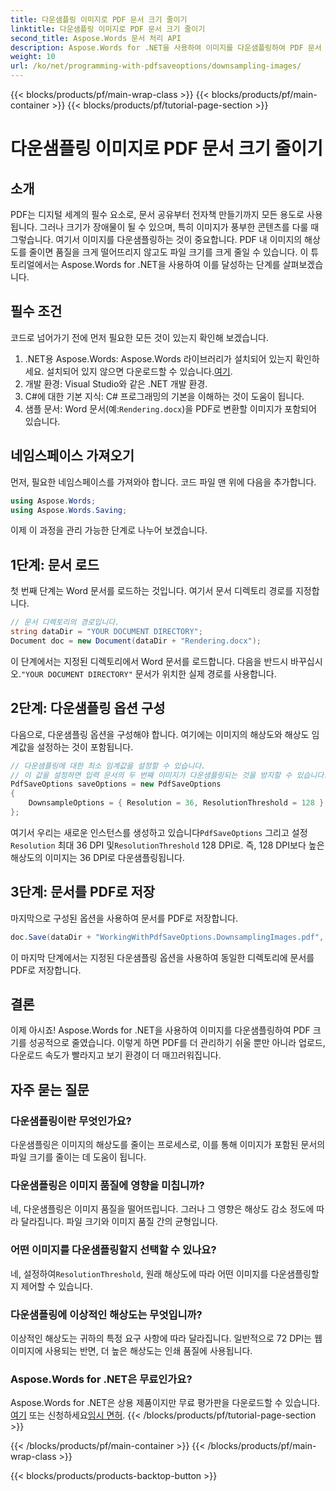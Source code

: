 ```yaml
---
title: 다운샘플링 이미지로 PDF 문서 크기 줄이기
linktitle: 다운샘플링 이미지로 PDF 문서 크기 줄이기
second_title: Aspose.Words 문서 처리 API
description: Aspose.Words for .NET을 사용하여 이미지를 다운샘플링하여 PDF 문서 크기를 줄입니다. 더 빠른 업로드 및 다운로드 시간을 위해 PDF를 최적화합니다.
weight: 10
url: /ko/net/programming-with-pdfsaveoptions/downsampling-images/
---
```


{{< blocks/products/pf/main-wrap-class >}}
{{< blocks/products/pf/main-container >}}
{{< blocks/products/pf/tutorial-page-section >}}

# 다운샘플링 이미지로 PDF 문서 크기 줄이기

## 소개

PDF는 디지털 세계의 필수 요소로, 문서 공유부터 전자책 만들기까지 모든 용도로 사용됩니다. 그러나 크기가 장애물이 될 수 있으며, 특히 이미지가 풍부한 콘텐츠를 다룰 때 그렇습니다. 여기서 이미지를 다운샘플링하는 것이 중요합니다. PDF 내 이미지의 해상도를 줄이면 품질을 크게 떨어뜨리지 않고도 파일 크기를 크게 줄일 수 있습니다. 이 튜토리얼에서는 Aspose.Words for .NET을 사용하여 이를 달성하는 단계를 살펴보겠습니다.

## 필수 조건

코드로 넘어가기 전에 먼저 필요한 모든 것이 있는지 확인해 보겠습니다.

1.  .NET용 Aspose.Words: Aspose.Words 라이브러리가 설치되어 있는지 확인하세요. 설치되어 있지 않으면 다운로드할 수 있습니다.[여기](https://releases.aspose.com/words/net/).
2. 개발 환경: Visual Studio와 같은 .NET 개발 환경.
3. C#에 대한 기본 지식: C# 프로그래밍의 기본을 이해하는 것이 도움이 됩니다.
4.  샘플 문서: Word 문서(예:`Rendering.docx`)을 PDF로 변환할 이미지가 포함되어 있습니다.

## 네임스페이스 가져오기

먼저, 필요한 네임스페이스를 가져와야 합니다. 코드 파일 맨 위에 다음을 추가합니다.

```csharp
using Aspose.Words;
using Aspose.Words.Saving;
```

이제 이 과정을 관리 가능한 단계로 나누어 보겠습니다.

## 1단계: 문서 로드

첫 번째 단계는 Word 문서를 로드하는 것입니다. 여기서 문서 디렉토리 경로를 지정합니다.

```csharp
// 문서 디렉토리의 경로입니다.
string dataDir = "YOUR DOCUMENT DIRECTORY";
Document doc = new Document(dataDir + "Rendering.docx");
```

이 단계에서는 지정된 디렉토리에서 Word 문서를 로드합니다. 다음을 반드시 바꾸십시오.`"YOUR DOCUMENT DIRECTORY"` 문서가 위치한 실제 경로를 사용합니다.

## 2단계: 다운샘플링 옵션 구성

다음으로, 다운샘플링 옵션을 구성해야 합니다. 여기에는 이미지의 해상도와 해상도 임계값을 설정하는 것이 포함됩니다.

```csharp
// 다운샘플링에 대한 최소 임계값을 설정할 수 있습니다.
// 이 값을 설정하면 입력 문서의 두 번째 이미지가 다운샘플링되는 것을 방지할 수 있습니다.
PdfSaveOptions saveOptions = new PdfSaveOptions
{
    DownsampleOptions = { Resolution = 36, ResolutionThreshold = 128 }
};
```

 여기서 우리는 새로운 인스턴스를 생성하고 있습니다`PdfSaveOptions` 그리고 설정`Resolution` 최대 36 DPI 및`ResolutionThreshold` 128 DPI로. 즉, 128 DPI보다 높은 해상도의 이미지는 36 DPI로 다운샘플링됩니다.

## 3단계: 문서를 PDF로 저장

마지막으로 구성된 옵션을 사용하여 문서를 PDF로 저장합니다.

```csharp
doc.Save(dataDir + "WorkingWithPdfSaveOptions.DownsamplingImages.pdf", saveOptions);
```

이 마지막 단계에서는 지정된 다운샘플링 옵션을 사용하여 동일한 디렉토리에 문서를 PDF로 저장합니다.

## 결론

이제 아시죠! Aspose.Words for .NET을 사용하여 이미지를 다운샘플링하여 PDF 크기를 성공적으로 줄였습니다. 이렇게 하면 PDF를 더 관리하기 쉬울 뿐만 아니라 업로드, 다운로드 속도가 빨라지고 보기 환경이 더 매끄러워집니다.

## 자주 묻는 질문

### 다운샘플링이란 무엇인가요?
다운샘플링은 이미지의 해상도를 줄이는 프로세스로, 이를 통해 이미지가 포함된 문서의 파일 크기를 줄이는 데 도움이 됩니다.

### 다운샘플링은 이미지 품질에 영향을 미칩니까?
네, 다운샘플링은 이미지 품질을 떨어뜨립니다. 그러나 그 영향은 해상도 감소 정도에 따라 달라집니다. 파일 크기와 이미지 품질 간의 균형입니다.

### 어떤 이미지를 다운샘플링할지 선택할 수 있나요?
 네, 설정하여`ResolutionThreshold`, 원래 해상도에 따라 어떤 이미지를 다운샘플링할지 제어할 수 있습니다.

### 다운샘플링에 이상적인 해상도는 무엇입니까?
이상적인 해상도는 귀하의 특정 요구 사항에 따라 달라집니다. 일반적으로 72 DPI는 웹 이미지에 사용되는 반면, 더 높은 해상도는 인쇄 품질에 사용됩니다.

### Aspose.Words for .NET은 무료인가요?
 Aspose.Words for .NET은 상용 제품이지만 무료 평가판을 다운로드할 수 있습니다.[여기](https://releases.aspose.com/) 또는 신청하세요[임시 면허](https://purchase.aspose.com/temporary-license/).
{{< /blocks/products/pf/tutorial-page-section >}}

{{< /blocks/products/pf/main-container >}}
{{< /blocks/products/pf/main-wrap-class >}}

{{< blocks/products/products-backtop-button >}}
